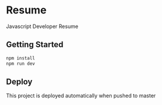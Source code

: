 # Resume

Javascript Developer Resume

## Getting Started

```bash
npm install
npm run dev
```

## Deploy

This project is deployed automatically when pushed to master
